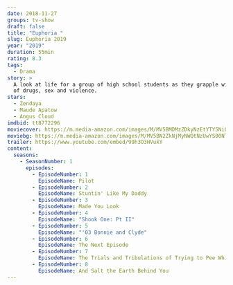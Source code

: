 ```yaml
---
date: 2018-11-27
groups: tv-show
draft: false
title: "Euphoria "
slug: Euphoria 2019
year: "2019"
duration: 55min
rating: 8.3
tags:
  - Drama
story: >
  A look at life for a group of high school students as they grapple with issues
  of drugs, sex and violence.
stars:
  - Zendaya
  - Maude Apatow
  - Angus Cloud
imdbid: tt8772296
moviecover: https://m.media-amazon.com/images/M/MV5BMDMzZDkyNzEtYTY5Ni00NzlhLWI4MzUtY2UzNjNmMjI1YzIzXkEyXkFqcGdeQXVyMDM2NDM2MQ@@._V1_.jpg
moviebg: https://m.media-amazon.com/images/M/MV5BN2ZkNjMyNWQtNzUwYS00NTE0LThhN2YtNTllZTFmOGQ1Y2Y5XkEyXkFqcGdeQXVyODExNTExMTM@._V1_.jpg
trailer: https://www.youtube.com/embed/99h3O3HVukY
content:
  seasons:
    - SeasonNumber: 1
      episodes:
        - EpisodeNumber: 1
          EpisodeName: Pilot
        - EpisodeNumber: 2
          EpisodeName: Stuntin' Like My Daddy
        - EpisodeNumber: 3
          EpisodeName: Made You Look
        - EpisodeNumber: 4
          EpisodeName: "Shook One: Pt II"
        - EpisodeNumber: 5
          EpisodeName: "'03 Bonnie and Clyde"
        - EpisodeNumber: 6
          EpisodeName: The Next Episode
        - EpisodeNumber: 7
          EpisodeName: The Trials and Tribulations of Trying to Pee While Depressed
        - EpisodeNumber: 8
          EpisodeName: And Salt the Earth Behind You
---
```

